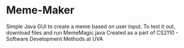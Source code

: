 # Meme-Maker
Simple Java GUI to create a meme based on user input. To test it out, download files and run MemeMagic.java
Created as a part of CS2110 - Software Development Methods at UVA
